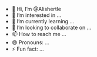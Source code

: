 - 👋 Hi, I’m @Alishertle
- 👀 I’m interested in ...
- 🌱 I’m currently learning ...
- 💞️ I’m looking to collaborate on ...
- 📫 How to reach me ...
- 😄 Pronouns: ...
- ⚡ Fun fact: ...

<!---
Alishertle/Alishertle is a ✨ special ✨ repository because its `README.md` (this file) appears on your GitHub profile.
You can click the Preview link to take a look at your changes.
--->
